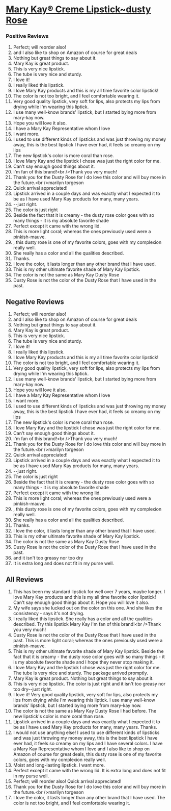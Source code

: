 # [Mary Kay® Creme Lipstick~dusty Rose](https://products.checkmycream.com/products/Mary-Kay(r)-Creme-Lipstick~dusty-Rose.html)

### Positive Reviews

<ol>
      <li>Perfect; will reorder also!  </li>
      <li>and I also like to shop on Amazon of course for great deals</li>
      <li>Nothing but great things to say about it.</li>
      <li>Mary Kay is great product.</li>
      <li>This is very nice lipstick.</li>
      <li>The tube is very nice and sturdy.  </li>
      <li>I love it!</li>
      <li>I really liked this lipstick.</li>
      <li>I love Mary Kay products and this is my all time favorite color lipstick!  </li>
      <li>The color is not too bright, and I feel comfortable wearing it.</li>
      <li>Very good quality lipstick, very soft for lips, also protects my lips from drying while I&#x27;m wearing this liptick.</li>
      <li>I use many well-know brands&#x27; lipstick, but I started bying more from mary-kay now.</li>
      <li>Hope you will love it also.</li>
      <li>I have a Mary Kay Representative whom I love</li>
      <li>I want more.</li>
      <li>I used to use different kinds of lipsticks and was just throwing my money away, this is the best lipstick I have ever had, it feels so creamy on my lips</li>
      <li>The new lipstick&#x27;s color is more coral than rose.</li>
      <li>I love Mary Kay and the lipstick I chose was just the right color for me.  </li>
      <li>Can&#x27;t say enough good things about it.  </li>
      <li>I&#x27;m fan of this brand!&lt;br /&gt;Thank you very much!</li>
      <li>Thank you for the Dusty Rose for I do love this color and will buy more in the future.&lt;br /&gt;marilyn torgeson</li>
      <li>Quick arrival appreciated!</li>
      <li>Lipstick arrived in a couple days and was exactly what I expected it to be as I have used Mary Kay products for many, many years.  </li>
      <li>--just right.</li>
      <li>The color is just right</li>
      <li>Beside the fact that it is creamy - the dusty rose color goes with so many things - it is my absolute favorite shade</li>
      <li>Perfect except it came with the wrong lid.  </li>
      <li>This is more light coral; whereas the ones previously used were a pinkish-mauve.</li>
      <li>, this dusty rose is one of my favorite colors, goes with my complexion really well.</li>
      <li>She really has a color and all the qualities described.</li>
      <li>Thanks.</li>
      <li>I love the color, it lasts longer than any other brand that I have used.</li>
      <li>This is my other ultimate favorite shade of Mary Kay lipstick.</li>
      <li>The color is not the same as Mary Kay Dusty Rose</li>
      <li>Dusty Rose is not the color of the Dusty Rose that I have used in the past.  </li>
</ol>


<h2>Negative Reviews</h2>
<ol>
<li> Perfect; will reorder also!  </li>
<li> and I also like to shop on Amazon of course for great deals</li>
<li> Nothing but great things to say about it.</li>
<li> Mary Kay is great product.</li>
<li> This is very nice lipstick.</li>
<li> The tube is very nice and sturdy.  </li>
<li> I love it!</li>
<li> I really liked this lipstick.</li>
<li> I love Mary Kay products and this is my all time favorite color lipstick!  </li>
<li> The color is not too bright, and I feel comfortable wearing it.</li>
<li> Very good quality lipstick, very soft for lips, also protects my lips from drying while I&#x27;m wearing this liptick.</li>
<li> I use many well-know brands&#x27; lipstick, but I started bying more from mary-kay now.</li>
<li> Hope you will love it also.</li>
<li> I have a Mary Kay Representative whom I love</li>
<li> I want more.</li>
<li> I used to use different kinds of lipsticks and was just throwing my money away, this is the best lipstick I have ever had, it feels so creamy on my lips</li>
<li> The new lipstick&#x27;s color is more coral than rose.</li>
<li> I love Mary Kay and the lipstick I chose was just the right color for me.  </li>
<li> Can&#x27;t say enough good things about it.  </li>
<li> I&#x27;m fan of this brand!&lt;br /&gt;Thank you very much!</li>
<li> Thank you for the Dusty Rose for I do love this color and will buy more in the future.&lt;br /&gt;marilyn torgeson</li>
<li> Quick arrival appreciated!</li>
<li> Lipstick arrived in a couple days and was exactly what I expected it to be as I have used Mary Kay products for many, many years.  </li>
<li> --just right.</li>
<li> The color is just right</li>
<li> Beside the fact that it is creamy - the dusty rose color goes with so many things - it is my absolute favorite shade</li>
<li> Perfect except it came with the wrong lid.  </li>
<li> This is more light coral; whereas the ones previously used were a pinkish-mauve.</li>
<li> , this dusty rose is one of my favorite colors, goes with my complexion really well.</li>
<li> She really has a color and all the qualities described.</li>
<li> Thanks.</li>
<li> I love the color, it lasts longer than any other brand that I have used.</li>
<li> This is my other ultimate favorite shade of Mary Kay lipstick.</li>
<li> The color is not the same as Mary Kay Dusty Rose</li>
<li> Dusty Rose is not the color of the Dusty Rose that I have used in the past.  </li>
<li> and it isn&#x27;t too greasy nor too dry</li>
<li> It is extra long and does not fit in my purse well.</li>
</ol>

<h2>All Reviews</h2>

<ol>
    <li> This has been my standard lipstick for well over 7 years, maybe longer.  I love Mary Kay products and this is my all time favorite color lipstick!  Can&#x27;t say enough good things about it.  Hope you will love it also.</li>
    <li> My wife says she lucked out on the color on this one. And she likes the consistency - says it&#x27;s not drying.</li>
    <li> I really liked this lipstick. She really has a color and all the qualities described. Try this lipstick Mary Kay I&#x27;m fan of this brand!&lt;br /&gt;Thank you very much!</li>
    <li> Dusty Rose is not the color of the Dusty Rose that I have used in the past.  This is more light coral; whereas the ones previously used were a pinkish-mauve.</li>
    <li> This is my other ultimate favorite shade of Mary Kay lipstick. Beside the fact that it is creamy - the dusty rose color goes with so many things - it is my absolute favorite shade and I hope they never stop making it.</li>
    <li> I love Mary Kay and the lipstick I chose was just the right color for me.  The tube is very nice and sturdy.  The package arrived promptly.</li>
    <li> Mary Kay is great product. Nothing but great things to say about it.</li>
    <li> This is very nice lipstick. The color is just right and it isn&#x27;t too greasy nor too dry--just right.</li>
    <li> I love it! Very good quality lipstick, very soft for lips, also protects my lips from drying while I&#x27;m wearing this liptick. I use many well-know brands&#x27; lipstick, but I started bying more from mary-kay now.</li>
    <li> The color is not the same as Mary Kay Dusty Rose I had before. The new lipstick&#x27;s color is more coral than rose.</li>
    <li> Lipstick arrived in a couple days and was exactly what I expected it to be as I have used Mary Kay products for many, many years.  Thanks.</li>
    <li> I would not use anything else! I used to use different kinds of lipsticks and was just throwing my money away, this is the best lipstick I have ever had, it feels so creamy on my lips and I have several colors. I have a Mary Kay Representative whom I love and I also like to shop on Amazon of course for great deals, this dusty rose is one of my favorite colors, goes with my complexion really well.</li>
    <li> Moist and long-lasting lipstick.  I want more.</li>
    <li> Perfect except it came with the wrong lid.  It is extra long and does not fit in my purse well.</li>
    <li> Perfect; will reorder also!  Quick arrival appreciated!</li>
    <li> Thank you for the Dusty Rose for I do love this color and will buy more in the future.&lt;br /&gt;marilyn torgeson</li>
    <li> I love the color, it lasts longer than any other brand that I have used. The color is not too bright, and I feel comfortable wearing it.</li>
</ol>




